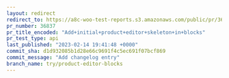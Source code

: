 ```yaml
---
layout: redirect
redirect_to: https://a8c-woo-test-reports.s3.amazonaws.com/public/pr/36837/api/index.html
pr_number: 36837
pr_title_encoded: "Add+initial+product+editor+skeleton+in+blocks"
pr_test_type: api
last_published: "2023-02-14 19:41:48 +0000"
commit_sha: d1d932085b1d28e66c9691f4c5ec691f07bcf869
commit_message: "Add changelog entry"
branch_name: try/product-editor-blocks
---
```

